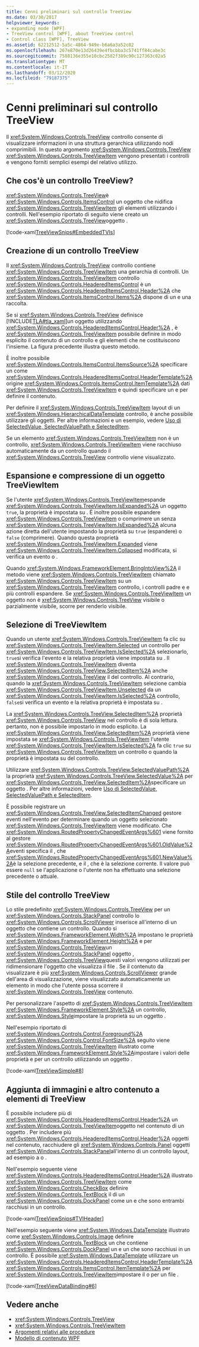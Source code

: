 ```yaml
---
title: Cenni preliminari sul controllo TreeView
ms.date: 03/30/2017
helpviewer_keywords:
- expanding node [WPF]
- TreeView control [WPF], about TreeView control
- Control class [WPF], TreeView
ms.assetid: 62212512-5a5c-4864-949e-b6a6a3a52c02
ms.openlocfilehash: 267e870e13d26439e4fbcbba3c5741ff84cabe3c
ms.sourcegitcommit: 7588136e355e10cbc2582f389c90c127363c02a5
ms.translationtype: MT
ms.contentlocale: it-IT
ms.lasthandoff: 03/12/2020
ms.locfileid: "79187375"
---
```

# <a name="treeview-overview"></a>Cenni preliminari sul controllo TreeView
Il <xref:System.Windows.Controls.TreeView> controllo consente di visualizzare informazioni in una struttura gerarchica utilizzando nodi comprimibili. In questo argomento <xref:System.Windows.Controls.TreeView> <xref:System.Windows.Controls.TreeViewItem> vengono presentati i controlli e vengono forniti semplici esempi del relativo utilizzo.  

<a name="Simple_TreeView_Control"></a>
## <a name="what-is-a-treeview"></a>Che cos'è un controllo TreeView?  
 <xref:System.Windows.Controls.TreeView>è <xref:System.Windows.Controls.ItemsControl> un oggetto che nidifica <xref:System.Windows.Controls.TreeViewItem> gli elementi utilizzando i controlli. Nell'esempio riportato di seguito viene creato un <xref:System.Windows.Controls.TreeView>oggetto .  
  
 [!code-xaml[TreeViewSnips#EmbeddedTVIs](~/samples/snippets/csharp/VS_Snippets_Wpf/TreeViewSnips/CSharp/Window1.xaml#embeddedtvis)]  
  
<a name="Creating_a_TreeView"></a>
## <a name="creating-a-treeview"></a>Creazione di un controllo TreeView  
 Il <xref:System.Windows.Controls.TreeView> controllo contiene <xref:System.Windows.Controls.TreeViewItem> una gerarchia di controlli. Un <xref:System.Windows.Controls.TreeViewItem> controllo <xref:System.Windows.Controls.HeaderedItemsControl> è un <xref:System.Windows.Controls.HeaderedItemsControl.Header%2A> che <xref:System.Windows.Controls.ItemsControl.Items%2A> dispone di un e una raccolta.  
  
 Se si <xref:System.Windows.Controls.TreeView> definisce [!INCLUDE[TLA#tla_xaml](../../../../includes/tlasharptla-xaml-md.md)]un oggetto utilizzando <xref:System.Windows.Controls.HeaderedItemsControl.Header%2A> , è <xref:System.Windows.Controls.TreeViewItem> possibile definire in modo esplicito il contenuto di un controllo e gli elementi che ne costituiscono l'insieme. La figura precedente illustra questo metodo.  
  
 È inoltre possibile <xref:System.Windows.Controls.ItemsControl.ItemsSource%2A> specificare un come <xref:System.Windows.Controls.HeaderedItemsControl.HeaderTemplate%2A> origine <xref:System.Windows.Controls.ItemsControl.ItemTemplate%2A> dati <xref:System.Windows.Controls.TreeViewItem> e quindi specificare un e per definire il contenuto.  
  
 Per definire il <xref:System.Windows.Controls.TreeViewItem> layout di un <xref:System.Windows.HierarchicalDataTemplate> controllo, è anche possibile utilizzare gli oggetti. Per altre informazioni e un esempio, vedere [Uso di SelectedValue, SelectedValuePath e SelectedItem](how-to-use-selectedvalue-selectedvaluepath-and-selecteditem.md).  
  
 Se un elemento <xref:System.Windows.Controls.TreeViewItem> non è un controllo, <xref:System.Windows.Controls.TreeViewItem> viene racchiuso automaticamente da un controllo quando il <xref:System.Windows.Controls.TreeView> controllo viene visualizzato.  
  
<a name="Expanding_and_Collapsing_a_TreeViewItem"></a>
## <a name="expanding-and-collapsing-a-treeviewitem"></a>Espansione e compressione di un oggetto TreeViewItem  
 Se l'utente <xref:System.Windows.Controls.TreeViewItem>espande <xref:System.Windows.Controls.TreeViewItem.IsExpanded%2A> un oggetto `true`, la proprietà è impostata su . È inoltre possibile espandere <xref:System.Windows.Controls.TreeViewItem> o comprimere un senza <xref:System.Windows.Controls.TreeViewItem.IsExpanded%2A> alcuna azione diretta dell'utente impostando la proprietà su `true` (espandere) o `false` (comprimere). Quando questa proprietà <xref:System.Windows.Controls.TreeViewItem.Expanded> viene <xref:System.Windows.Controls.TreeViewItem.Collapsed> modificata, si verifica un evento o .  
  
 Quando <xref:System.Windows.FrameworkElement.BringIntoView%2A> il metodo viene <xref:System.Windows.Controls.TreeViewItem> chiamato <xref:System.Windows.Controls.TreeViewItem> su un <xref:System.Windows.Controls.TreeViewItem> controllo, i controlli padre e e più controlli espandere. Se <xref:System.Windows.Controls.TreeViewItem> un oggetto non è <xref:System.Windows.Controls.TreeView> visibile o parzialmente visibile, scorre per renderlo visibile.  
  
<a name="TreeViewItem_Selection"></a>
## <a name="treeviewitem-selection"></a>Selezione di TreeViewItem  
 Quando un utente <xref:System.Windows.Controls.TreeViewItem> fa clic su <xref:System.Windows.Controls.TreeViewItem.Selected> un controllo per <xref:System.Windows.Controls.TreeViewItem.IsSelected%2A> selezionarlo, `true`si verifica l'evento e la relativa proprietà viene impostata su . Il <xref:System.Windows.Controls.TreeViewItem> diventa <xref:System.Windows.Controls.TreeView.SelectedItem%2A> anche <xref:System.Windows.Controls.TreeView> il del controllo. Al contrario, quando la <xref:System.Windows.Controls.TreeViewItem> selezione cambia <xref:System.Windows.Controls.TreeViewItem.Unselected> da un <xref:System.Windows.Controls.TreeViewItem.IsSelected%2A> controllo, `false`si verifica un evento e la relativa proprietà è impostata su .  
  
 La <xref:System.Windows.Controls.TreeView.SelectedItem%2A> proprietà <xref:System.Windows.Controls.TreeView> nel controllo è di sola lettura. pertanto, non è possibile impostarlo in modo esplicito. La <xref:System.Windows.Controls.TreeView.SelectedItem%2A> proprietà viene impostata se <xref:System.Windows.Controls.TreeViewItem> l'utente <xref:System.Windows.Controls.TreeViewItem.IsSelected%2A> fa clic `true` su <xref:System.Windows.Controls.TreeViewItem> un controllo o quando la proprietà è impostata su del controllo.  
  
 Utilizzare <xref:System.Windows.Controls.TreeView.SelectedValuePath%2A> la proprietà <xref:System.Windows.Controls.TreeView.SelectedValue%2A> per <xref:System.Windows.Controls.TreeView.SelectedItem%2A>specificare un oggetto . Per altre informazioni, vedere [Uso di SelectedValue, SelectedValuePath e SelectedItem](how-to-use-selectedvalue-selectedvaluepath-and-selecteditem.md).  
  
 È possibile registrare un <xref:System.Windows.Controls.TreeView.SelectedItemChanged> gestore eventi nell'evento per determinare quando un oggetto selezionato <xref:System.Windows.Controls.TreeViewItem> viene modificato. Che <xref:System.Windows.RoutedPropertyChangedEventArgs%601> viene fornito al gestore <xref:System.Windows.RoutedPropertyChangedEventArgs%601.OldValue%2A>eventi specifica il , che <xref:System.Windows.RoutedPropertyChangedEventArgs%601.NewValue%2A>è la selezione precedente, e il , che è la selezione corrente. Il valore può essere `null` se l'applicazione o l'utente non ha effettuato una selezione precedente o attuale.  
  
<a name="TreeView_Style"></a>
## <a name="treeview-style"></a>Stile del controllo TreeView  
 Lo stile predefinito <xref:System.Windows.Controls.TreeView> per un <xref:System.Windows.Controls.StackPanel> controllo lo <xref:System.Windows.Controls.ScrollViewer> inserisce all'interno di un oggetto che contiene un controllo. Quando si <xref:System.Windows.FrameworkElement.Width%2A> impostano le proprietà <xref:System.Windows.FrameworkElement.Height%2A> e per <xref:System.Windows.Controls.TreeView>un <xref:System.Windows.Controls.StackPanel> oggetto , <xref:System.Windows.Controls.TreeView>questi valori vengono utilizzati per ridimensionare l'oggetto che visualizza il file . Se il contenuto da visualizzare è più <xref:System.Windows.Controls.ScrollViewer> grande dell'area di visualizzazione, viene visualizzato automaticamente un elemento in modo che l'utente possa scorrere il <xref:System.Windows.Controls.TreeView> contenuto.  
  
 Per personalizzare l'aspetto di <xref:System.Windows.Controls.TreeViewItem> <xref:System.Windows.FrameworkElement.Style%2A> un controllo, <xref:System.Windows.Style>impostare la proprietà su un oggetto .  
  
 Nell'esempio riportato di <xref:System.Windows.Controls.Control.Foreground%2A> <xref:System.Windows.Controls.Control.FontSize%2A> seguito viene <xref:System.Windows.Controls.TreeViewItem> illustrato come <xref:System.Windows.FrameworkElement.Style%2A>impostare i valori delle proprietà e per un controllo utilizzando un oggetto .  
  
 [!code-xaml[TreeViewSimple#8](~/samples/snippets/csharp/VS_Snippets_Wpf/TreeViewSimple/CS/Window1.xaml#8)]  
  
<a name="Adding_Images_and_oOther_Content_to_TreeView_Items"></a>
## <a name="adding-images-and-other-content-to-treeview-items"></a>Aggiunta di immagini e altro contenuto a elementi di TreeView  
 È possibile includere più di <xref:System.Windows.Controls.HeaderedItemsControl.Header%2A> un <xref:System.Windows.Controls.TreeViewItem>oggetto nel contenuto di un oggetto . Per includere più <xref:System.Windows.Controls.HeaderedItemsControl.Header%2A> oggetti nel contenuto, racchiudere gli <xref:System.Windows.Controls.Panel> oggetti <xref:System.Windows.Controls.StackPanel>all'interno di un controllo layout, ad esempio a o .  
  
 Nell'esempio seguente viene <xref:System.Windows.Controls.HeaderedItemsControl.Header%2A> illustrato <xref:System.Windows.Controls.TreeViewItem> come <xref:System.Windows.Controls.CheckBox> definire <xref:System.Windows.Controls.TextBlock> il di un <xref:System.Windows.Controls.DockPanel> come un e che sono entrambi racchiusi in un controllo.  
  
 [!code-xaml[TreeViewSnips#TVIHeader](~/samples/snippets/csharp/VS_Snippets_Wpf/TreeViewSnips/CSharp/Window1.xaml#tviheader)]  
  
 Nell'esempio seguente viene <xref:System.Windows.DataTemplate> illustrato come <xref:System.Windows.Controls.Image> definire <xref:System.Windows.Controls.TextBlock> un che contiene <xref:System.Windows.Controls.DockPanel> un e un che sono racchiusi in un controllo. È possibile <xref:System.Windows.DataTemplate> utilizzare un <xref:System.Windows.Controls.HeaderedItemsControl.HeaderTemplate%2A> <xref:System.Windows.Controls.ItemsControl.ItemTemplate%2A> per <xref:System.Windows.Controls.TreeViewItem>impostare il o per un file .  
  
 [!code-xaml[TreeViewDataBinding#6](~/samples/snippets/csharp/VS_Snippets_Wpf/TreeViewDataBinding/CSharp/Window1.xaml#6)]  
  
## <a name="see-also"></a>Vedere anche

- <xref:System.Windows.Controls.TreeView>
- <xref:System.Windows.Controls.TreeViewItem>
- [Argomenti relativi alle procedure](treeview-how-to-topics.md)
- [Modello di contenuto WPF](wpf-content-model.md)
